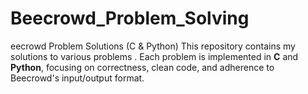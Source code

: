 # Beecrowd_Problem_Solving
eecrowd Problem Solutions (C &amp; Python)  This repository contains my solutions to various problems .   Each problem is implemented in **C** and **Python**, focusing on correctness, clean code, and adherence to Beecrowd's input/output format.
